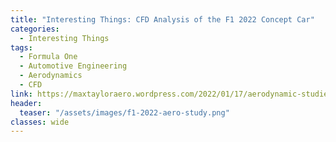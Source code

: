 ```yaml
---
title: "Interesting Things: CFD Analysis of the F1 2022 Concept Car"
categories:
  - Interesting Things
tags:
  - Formula One
  - Automotive Engineering
  - Aerodynamics
  - CFD
link: https://maxtayloraero.wordpress.com/2022/01/17/aerodynamic-studies-of-a-2022-f1-car/
header:
  teaser: "/assets/images/f1-2022-aero-study.png"
classes: wide
---
```

